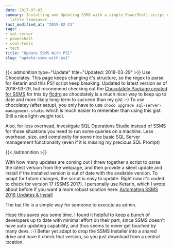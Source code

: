 ```yaml
---
date: 2017-07-03
summary: Installing and Updating SSMS with a simple PowerShell script can be a nice
  little timesaver...
last_modified_at: "2019-02-21"
tags:
- sql-server
- powershell
- cool-tools
- tech
title: "Update SSMS With PS1"
slug: "update-ssms-with-ps1"
---
```


{{< admonition type="Update" title="Updated: 2018-03-29" >}}
Use Chocolatey. This page keeps changing it's structure, so the regex to parse for Ketarin and this PS1 script keep breaking. Updated to latest version as of 2018-03-29, but recommend checking out the [Chocolately Package created for SSMS](https://chocolatey.org/packages/sql-server-management-studio) for this by [flcdrg](https://chocolatey.org/profiles/flcdrg) as chocolately is a much nicer way to keep up to date and more likely long-term to succeed than my gist :-) To use chocolatey (after setup), you only have to use `choco upgrade sql-server-management-studio` which is much easier to remember than using this gist. Still a nice light-weight tool.

Also, for less overhead, investigate SQL Operations Studio instead of SSMS for those situations you need to run some queries on a machine. Less overhead, size, and complexity for some nice basic SQL Server management functionality (even if it is missing my precious SQL Prompt)

{{< /admonition >}}


With how many updates are coming out I threw together a script to parse the latest version from the webpage, and then provide a silent update and install if the installed version is out of date with the available version. To adapt for future changes, the script is easy to update. Right now it's coded to check for version 17 (SSMS 2017). I personally use Ketarin, which I wrote about before if you want a more robust solution here: [Automating SSMS 2016 Updates & Install](2016-04-27-automating-ssms-2016-updates-&-install.md)

The bat file is a simple way for someone to execute as admin.

Hope this saves you some time. I found it helpful to keep a bunch of developers up to date with minimal effort on their part, since SSMS doesn't have auto updating capability, and thus seems to never get touched by many devs. :-) Better yet adapt to drop the SSMS Installer into a shared drive and have it check that version, so you just download from a central location.

<script src="https://gist.github.com/sheldonhull/8f2bbd2455fe2f2ba8d41af33525464e.js"></script>
